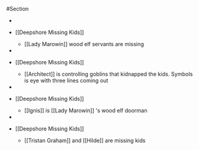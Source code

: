 #Section

 - 
 - [[Deepshore Missing Kids]] 
	 - [[Lady Marowin]]  wood elf servants are missing
 - 
 - [[Deepshore Missing Kids]] 
	 - [[Architect]] is controlling goblins that kidnapped the kids. Symbols is eye with three lines coming out
 - 
 - [[Deepshore Missing Kids]] 
	 - [[Ignis]] is [[Lady Marowin]] 's wood elf doorman
 - 
 - [[Deepshore Missing Kids]] 
	 - [[Tristan Graham]]  and [[Hilde]] are missing kids